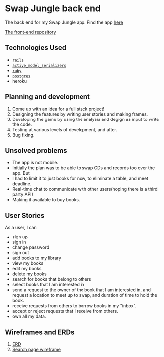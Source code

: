 
# Swap Jungle back end

The back end for my Swap Jungle app.
Find the app <a href="https://sujkid.github.io/full-stack-front-end/">here</a>

<a href="https://github.com/sujkid/full-stack-front-end">The front-end repository</a>

## Technologies Used

-   [`rails`](https://github.com/rails/rails)
-   [`active_model_serializers`](https://github.com/rails-api/active_model_serializers)
-   [`ruby`](https://www.ruby-lang.org/en/)
-   [`postgres`](http://www.postgresql.org)
-   heroku


## Planning and development

1.  Come up with an idea for a full stack project!
1.  Designing the features by writing user stories and making frames.
1.  Developing the game by using the analysis and degign as input to write the
    code.
1.  Testing at various levels of development, and after.
1.  Bug fixing.

## Unsolved problems

-  The app is not mobile.
-  Initially the plan was to be able to swap CDs and records too over the app. But
-  I had to limit it to just books for now, to eliminate a table, and meet
   deadline.
-  Real-time chat to communicate with other users(hoping there is a third party
   API)
-  Making it available to buy books.

## User Stories

As a user, I can

-  sign up
-  sign in
-  change password
-  sign out
-  add books to my library
-  view my books
-  edit my books
-  delete my books
-  search for books that belong to others
-  select books that I am interested in
-  send a request to the owner of the book that I am interested in, and request
   a location to meet up to swap, and duration of time to hold the book.
-  receive requests from others to borrow books in my "inbox".
-  accept or reject requests that I receive from others.
-  own all my data.

## Wireframes and ERDs

1.  <a href="./ERD/Swap-Jungle-ERD.png">ERD</a>
1.  <a href="./Wireframes/IMG_7360.JPG">Search page wireframe</a>
